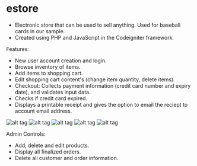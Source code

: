 # estore
- Electronic store that can be used to sell anything. Used for baseball cards in our sample. 
- Created using PHP and JavaScript in the Codeigniter framework.

Features:
- New user account creation and login.
- Browse inventory of items.
- Add items to shopping cart.
- Edit shopping cart content's (change item quantity, delete items).
- Checkout: Collects payment information (credit card number and expiry date), and validates input data.
- Checks if credit card expired.
- Displays a printable receipt and gives the option to email the reciept to account email address.

![alt tag](https://github.com/magicmamba/estore/blob/master/img/img1.png)
![alt tag](https://github.com/magicmamba/estore/blob/master/img/img2.png)
![alt tag](https://github.com/magicmamba/estore/blob/master/img/img3.png)
![alt tag](https://github.com/magicmamba/estore/blob/master/img/img4.png)
![alt tag](https://github.com/magicmamba/estore/blob/master/img/img5.png)


Admin Controls:
- Add, delete and edit products.
- Display all finalized orders.
- Delete all customer and order information.
